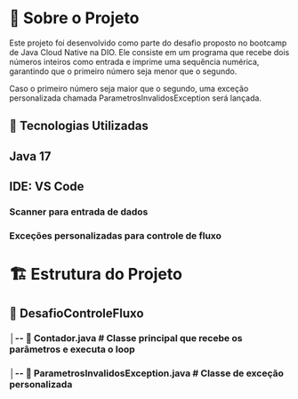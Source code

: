 # 📌 Sobre o Projeto

Este projeto foi desenvolvido como parte do desafio proposto no bootcamp de Java Cloud Native na DIO. Ele consiste em um programa que recebe dois números inteiros como entrada e imprime uma sequência numérica, garantindo que o primeiro número seja menor que o segundo.

Caso o primeiro número seja maior que o segundo, uma exceção personalizada chamada ParametrosInvalidosException será lançada.

## 🚀 Tecnologias Utilizadas

## Java 17

## IDE: VS Code 

### Scanner para entrada de dados

### Exceções personalizadas para controle de fluxo


# 🏗 Estrutura do Projeto
## 📂 DesafioControleFluxo
### │-- 📄 Contador.java  # Classe principal que recebe os parâmetros e executa o loop
### │-- 📄 ParametrosInvalidosException.java  # Classe de exceção personalizada
